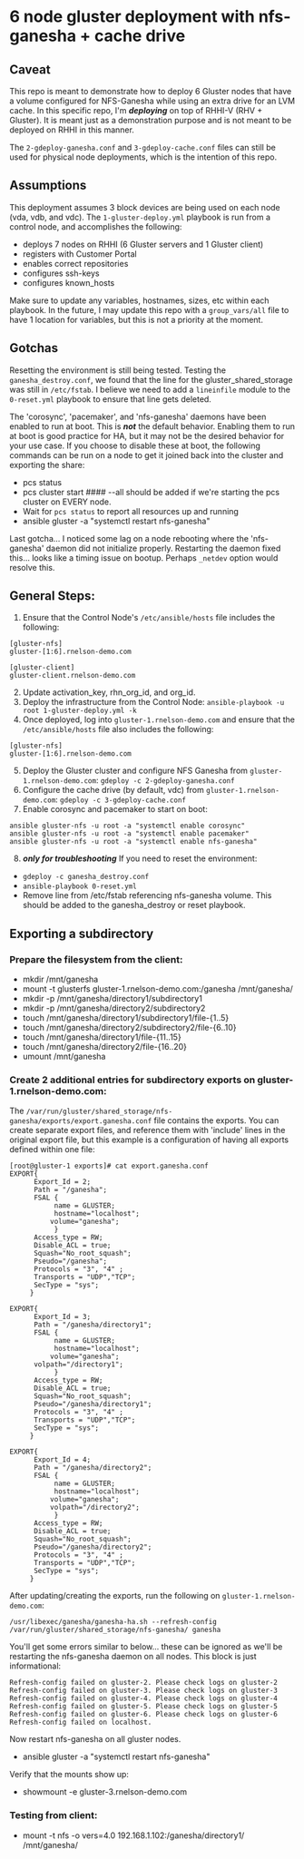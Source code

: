 # 6 node gluster deployment with nfs-ganesha + cache drive
## Caveat

This repo is meant to demonstrate how to deploy 6 Gluster nodes that have a volume configured for NFS-Ganesha while using an extra drive for an LVM cache. In this specific repo, I'm ***deploying*** on top of RHHI-V (RHV + Gluster). It is meant just as a demonstration purpose and is not meant to be deployed on RHHI in this manner.

The `2-gdeploy-ganesha.conf` and `3-gdeploy-cache.conf` files can still be used for physical node deployments, which is the intention of this repo.

## Assumptions

This deployment assumes 3 block devices are being used on each node (vda, vdb, and vdc). The `1-gluster-deploy.yml` playbook is run from a control node, and accomplishes the following:
  - deploys 7 nodes on RHHI (6 Gluster servers and 1 Gluster client)
  - registers with Customer Portal
  - enables correct repositories
  - configures ssh-keys
  - configures known_hosts

Make sure to update any variables, hostnames, sizes, etc within each playbook. In the future, I may update this repo with a `group_vars/all` file to have 1 location for variables, but this is not a priority at the moment.

## Gotchas

Resetting the environment is still being tested. Testing the `ganesha_destroy.conf`, we found that the line for the gluster_shared_storage was still in `/etc/fstab`. I believe we need to add a `lineinfile` module to the `0-reset.yml` playbook to ensure that line gets deleted.

The 'corosync', 'pacemaker', and 'nfs-ganesha' daemons have been enabled to run at boot. This is ***not*** the default behavior. Enabling them to run at boot is good practice for HA, but it may not be the desired behavior for your use case. If you choose to disable these at boot, the following commands can be run on a node to get it joined back into the cluster and exporting the share:

- pcs status
- pcs cluster start #### --all should be added if we're starting the pcs cluster on EVERY node.
- Wait for `pcs status` to report all resources up and running
- ansible gluster -a "systemctl restart nfs-ganesha"

Last gotcha... I noticed some lag on a node rebooting where the 'nfs-ganesha' daemon did not initialize properly. Restarting the daemon fixed this... looks like a timing issue on bootup. Perhaps `_netdev` option would resolve this.

## General Steps:
1. Ensure that the Control Node's `/etc/ansible/hosts` file includes the following:
```
[gluster-nfs]
gluster-[1:6].rnelson-demo.com

[gluster-client]
gluster-client.rnelson-demo.com
```
2. Update activation_key, rhn_org_id, and org_id.
3. Deploy the infrastructure from the Control Node: `ansible-playbook -u root 1-gluster-deploy.yml -k`
4. Once deployed, log into `gluster-1.rnelson-demo.com` and ensure that the `/etc/ansible/hosts` file also includes the following:
```
[gluster-nfs]
gluster-[1:6].rnelson-demo.com
```
5. Deploy the Gluster cluster and configure NFS Ganesha from `gluster-1.rnelson-demo.com`: `gdeploy -c 2-gdeploy-ganesha.conf`
6. Configure the cache drive (by default, vdc) from `gluster-1.rnelson-demo.com`: `gdeploy -c 3-gdeploy-cache.conf`
7. Enable corosync and pacemaker to start on boot:
```
ansible gluster-nfs -u root -a "systemctl enable corosync"
ansible gluster-nfs -u root -a "systemctl enable pacemaker"
ansible gluster-nfs -u root -a "systemctl enable nfs-ganesha"
```
8. ***only for troubleshooting*** If you need to reset the environment:
  - `gdeploy -c ganesha_destroy.conf`
  - `ansible-playbook 0-reset.yml`
  - Remove line from /etc/fstab referencing nfs-ganesha volume. This should be added to the ganesha_destroy or reset playbook.

## Exporting a subdirectory
### Prepare the filesystem from the client:
- mkdir /mnt/ganesha
- mount -t glusterfs gluster-1.rnelson-demo.com:/ganesha /mnt/ganesha/
- mkdir -p /mnt/ganesha/directory1/subdirectory1
- mkdir -p /mnt/ganesha/directory2/subdirectory2
- touch /mnt/ganesha/directory1/subdirectory1/file-{1..5}
- touch /mnt/ganesha/directory2/subdirectory2/file-{6..10}
- touch /mnt/ganesha/directory1/file-{11..15}
- touch /mnt/ganesha/directory2/file-{16..20}
- umount /mnt/ganesha

### Create 2 additional entries for subdirectory exports on gluster-1.rnelson-demo.com:
The `/var/run/gluster/shared_storage/nfs-ganesha/exports/export.ganesha.conf` file contains the exports. You can create separate export files, and reference them with 'include' lines in the original export file, but this example is a configuration of having all exports defined within one file:
```
[root@gluster-1 exports]# cat export.ganesha.conf
EXPORT{
      Export_Id = 2;
      Path = "/ganesha";
      FSAL {
           name = GLUSTER;
           hostname="localhost";
          volume="ganesha";
           }
      Access_type = RW;
      Disable_ACL = true;
      Squash="No_root_squash";
      Pseudo="/ganesha";
      Protocols = "3", "4" ;
      Transports = "UDP","TCP";
      SecType = "sys";
     }

EXPORT{
      Export_Id = 3;
      Path = "/ganesha/directory1";
      FSAL {
           name = GLUSTER;
           hostname="localhost";
          volume="ganesha";
	  volpath="/directory1";
           }
      Access_type = RW;
      Disable_ACL = true;
      Squash="No_root_squash";
      Pseudo="/ganesha/directory1";
      Protocols = "3", "4" ;
      Transports = "UDP","TCP";
      SecType = "sys";
     }

EXPORT{
      Export_Id = 4;
      Path = "/ganesha/directory2";
      FSAL {
           name = GLUSTER;
           hostname="localhost";
          volume="ganesha";
          volpath="/directory2";
           }
      Access_type = RW;
      Disable_ACL = true;
      Squash="No_root_squash";
      Pseudo="/ganesha/directory2";
      Protocols = "3", "4" ;
      Transports = "UDP","TCP";
      SecType = "sys";
     }
```
After updating/creating the exports, run the following on `gluster-1.rnelson-demo.com`:
```
/usr/libexec/ganesha/ganesha-ha.sh --refresh-config /var/run/gluster/shared_storage/nfs-ganesha/ ganesha
```
You'll get some errors similar to below... these can be ignored as we'll be restarting the nfs-ganesha daemon on all nodes. This block is just informational:
```
Refresh-config failed on gluster-2. Please check logs on gluster-2
Refresh-config failed on gluster-3. Please check logs on gluster-3
Refresh-config failed on gluster-4. Please check logs on gluster-4
Refresh-config failed on gluster-5. Please check logs on gluster-5
Refresh-config failed on gluster-6. Please check logs on gluster-6
Refresh-config failed on localhost.
```
Now restart nfs-ganesha on all gluster nodes.
- ansible gluster -a "systemctl restart nfs-ganesha"

Verify that the mounts show up:
- showmount -e gluster-3.rnelson-demo.com

### Testing from client:
- mount -t nfs -o vers=4.0 192.168.1.102:/ganesha/directory1/ /mnt/ganesha/
